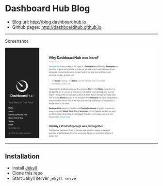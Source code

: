 # Dashboard Hub Blog

* Blog url: http://blog.dashboardhub.io
* Github pages: http://dashboardhub.github.io

---

Screenshot

![Dashboard Hub Blog screenshot](assets/screenshots/blog.png)


---

## Installation

* Install [Jekyll](http://jekyllrb.com)
* Clone this repo
* Start Jekyll server `jekyll serve`
